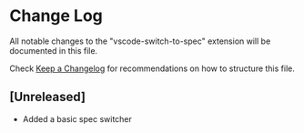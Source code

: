 # Change Log
All notable changes to the "vscode-switch-to-spec" extension will be documented in this file.

Check [Keep a Changelog](http://keepachangelog.com/) for recommendations on how to structure this file.

## [Unreleased]
- Added a basic spec switcher